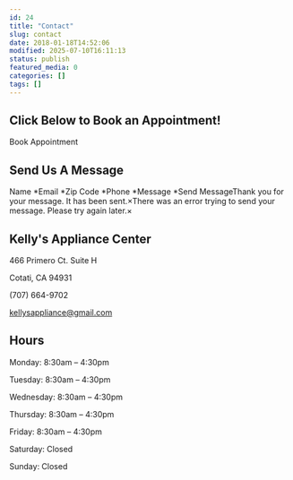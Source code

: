```yaml
---
id: 24
title: "Contact"
slug: contact
date: 2018-01-18T14:52:06
modified: 2025-07-10T16:11:13
status: publish
featured_media: 0
categories: []
tags: []
---
```


## Click Below to Book an Appointment!

Book Appointment
## Send Us A Message

Name *Email *Zip Code *Phone *Message *Send MessageThank you for your message. It has been sent.&times;There was an error trying to send your message. Please try again later.&times;
## Kelly's Appliance Center


466 Primero Ct. Suite H

Cotati, CA 94931

(707) 664-9702

kellysappliance@gmail.com



## Hours





Monday:
8:30am – 4:30pm


Tuesday:
8:30am – 4:30pm


Wednesday:
8:30am – 4:30pm


Thursday:
8:30am – 4:30pm


Friday:
8:30am – 4:30pm


Saturday:
Closed


Sunday:
Closed